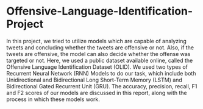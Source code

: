 # Offensive-Language-Identification-Project

In this project, we tried to utilize models which are capable of analyzing tweets and concluding
whether the tweets are offensive or not. Also, if the tweets are offensive,
the model can also decide whether the offense was targeted or
not. Here, we used a public dataset available online, called the Offensive
Language Identification Dataset (OLID). We used two types of
Recurrent Neural Network (RNN) Models to do our task, which include
both Unidirectional and Bidirectional Long Short-Term Memory
(LSTM) and Bidirectional Gated Recurrent Unit (GRU). The accuracy,
precision, recall, F1 and F2 scores of our models are discussed
in this report, along with the process in which these models work.
